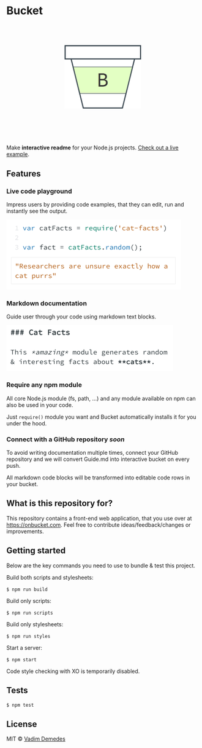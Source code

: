 # Bucket

<h1 align="center">
	<br>
	<img width="200" src="media/logo.png" alt="Bucket">
	<br>
	<br>
	<br>
</h1>

Make **interactive readme** for your Node.js projects.
[Check out a live example](https://onbucket.com/vdemedes/what-is-bucket).


## Features

### Live code playground

Impress users by providing code examples, that they can edit, run and instantly see the output.

<img src="media/code.png" width="457">

### Markdown documentation

Guide user through your code using markdown text blocks.

<img src="media/text.png" width="436">

### Require any npm module

All core Node.js module (fs, path, ...) and any module available on npm can also be used in your code.

Just `require()` module you want and Bucket automatically installs it for you under the hood.

### Connect with a GitHub repository *soon*

To avoid writing documentation multiple times, connect your GitHub repository and we will convert Guide.md into interactive bucket on every push.

All markdown code blocks will be transformed into editable code rows in your bucket.


## What is this repository for?

This repository contains a front-end web application, that you use over at https://onbucket.com.
Feel free to contribute ideas/feedback/changes or improvements.


## Getting started

Below are the key commands you need to use to bundle & test this project.

Build both scripts and stylesheets:

```
$ npm run build
```

Build only scripts:

```
$ npm run scripts
```

Build only stylesheets:

```
$ npm run styles
```

Start a server:

```
$ npm start
```

Code style checking with XO is temporarily disabled.


## Tests

```
$ npm test
```


## License

MIT © [Vadim Demedes](https://github.com/vdemedes)
